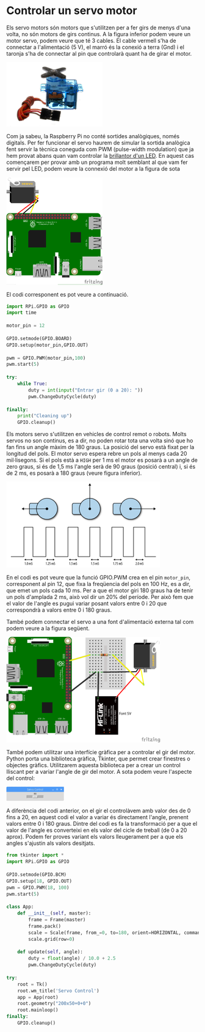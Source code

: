 
# Controlar un servo motor

Els servo motors són motors que s'utilitzen per a fer girs de menys d'una volta, no són motors de girs continus. A la figura inferior podem veure un motor servo, podem veure que té 3 cables. El cable vermell s'ha de connectar a l'alimentació (5 V), el marró és la conexió a terra (Gnd) i el taronja s'ha de connectar al pin que controlarà quant ha de girar el motor.

<img src="img/servo1.jpg" width="50%">

Com ja sabeu, la Raspberry Pi no conté sortides analògiques, només digitals. Per fer funcionar el servo haurem de simular la sortida analògica fent servir la tècnica coneguda com PWM (pulse-width modulation) que ja hem provat abans quan vam controlar la [brillantor d'un LED](https://niobio.github.io/raspi/led/brillantor_led.html). En aquest cas començarem per provar amb un programa molt semblant al que vam fer servir pel LED, podem veure la connexió del motor a la figura de sota

<img src="img/servo_connect_0_bb.png" width="50%">

El codi corresponent es pot veure a continuació.


```python
import RPi.GPIO as GPIO
import time

motor_pin = 12

GPIO.setmode(GPIO.BOARD)
GPIO.setup(motor_pin,GPIO.OUT)

pwm = GPIO.PWM(motor_pin,100)
pwm.start(5)

try:
    while True:
        duty = int(input("Entrar gir (0 a 20): "))
        pwm.ChangeDutyCycle(duty)
        
finally:
    print("Cleaning up")
    GPIO.cleanup()
```

Els motors servo s'utilitzen en vehicles de control remot o robots. Molts servos no son continus, es a dir, no poden rotar tota una volta sinó que ho fan fins un angle màxim de 180 graus. La posició del servo està fixat per la longitud del pols. El motor servo espera rebre un pols al menys cada 20 mil·lisegons. Si el pols està a `HIGH` per 1 ms el motor es posarà a un angle de zero graus, si és de 1,5 ms l'angle serà de 90 graus (posició central) i, si és de 2 ms, es posarà a 180 graus (veure figura inferior).

<img src="img/servo3.png" width="80%">

En el codi es pot veure que la funció GPIO.PWM crea en el pin `motor_pin`, corresponent al pin 12, que fixa la freqüencia del pols en 100 Hz, es a dir, que emet un pols cada 10 ms. Per a que el motor giri 180 graus ha de tenir un pols d'amplada 2 ms, això vol dir un 20% del període. Per això fem que el valor de l'angle es pugui variar posant valors entre 0 i 20 que correspondrà a valors entre 0 i 180 graus.

També podem connectar el servo a una font d'alimentació externa tal com podem veure a la figura següent.

<img src="img/servo_connect_bb.png" width="80%">

També podem utilitzar una interfície gràfica per a controlar el gir del motor. Python porta una biblioteca gràfica, Tkinter, que permet crear finestres o objectes gràfics. Utilitzarem aquesta biblioteca per a crear un control lliscant per a variar l'angle de gir del motor. A sota podem veure l'aspecte del control:

<img src="img/slider.png" width="30%">

A diferència del codi anterior, on el gir el controlàvem amb valor des de 0 fins a 20, en aquest codi el valor a variar és directament l'angle, prenent valors entre 0 i 180 graus. Dintre del codi es fa la transformació per a que el valor de l'angle es converteixi en els valor del cicle de treball (de 0 a 20 aprox). Podem fer proves variant els valors lleugerament per a que els angles s'ajustin als valors desitjats.


```python
from tkinter import *
import RPi.GPIO as GPIO

GPIO.setmode(GPIO.BCM)
GPIO.setup(18, GPIO.OUT)
pwm = GPIO.PWM(18, 100)
pwm.start(5)

class App:
    def __init__(self, master):
        frame = Frame(master)
        frame.pack()
        scale = Scale(frame, from_=0, to=180, orient=HORIZONTAL, command=self.update)
        scale.grid(row=0)

    def update(self, angle):
        duty = float(angle) / 10.0 + 2.5
        pwm.ChangeDutyCycle(duty)

try:
    root = Tk()
    root.wm_title('Servo Control')
    app = App(root)
    root.geometry("200x50+0+0")
    root.mainloop()
finally:
    GPIO.cleanup()
```
